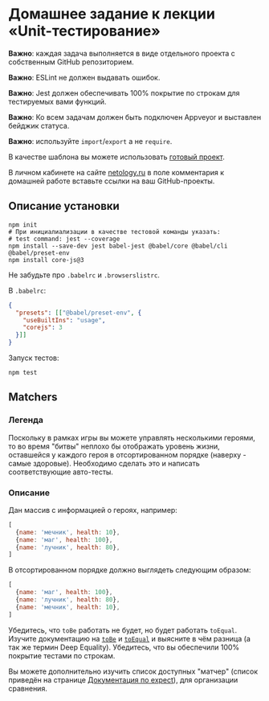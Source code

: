 # Домашнее задание к лекции «Unit-тестирование»

**Важно**: каждая задача выполняется в виде отдельного проекта с собственным GitHub репозиторием.

**Важно**: ESLint не должен выдавать ошибок.

**Важно**: Jest должен обеспечивать 100% покрытие по строкам для тестируемых вами функций.

**Важно**: Ко всем задачам должен быть подключен Appveyor и выставлен бейджик статуса.

**Важно**: используйте `import`/`export` а не `require`.

В качестве шаблона вы можете использовать [готовый проект](/ci-template).

В личном кабинете на сайте [netology.ru](http://netology.ru/) в поле комментария к домашней работе вставьте ссылки на ваш GitHub-проекты.

## Описание установки

```shell
npm init
# При инициалиализации в качестве тестовой команды указать:
# test command: jest --coverage
npm install --save-dev jest babel-jest @babel/core @babel/cli @babel/preset-env
npm install core-js@3
```

Не забудьте про `.babelrc` и `.browserslistrc`.

В `.babelrc`:
```json
{
  "presets": [["@babel/preset-env", {
    "useBuiltIns": "usage",
    "corejs": 3
  }]]
}
```

Запуск тестов:
```shell
npm test
```

## Matchers

### Легенда

Поскольку в рамках игры вы можете управлять несколькими героями, то во время "битвы" неплохо бы отображать уровень жизни, оставшейся у каждого героя в отсортированном порядке (наверху - самые здоровые). Необходимо сделать это и написать соответствующие авто-тесты.

### Описание

Дан массив с информацией о героях, например:
```javascript
[
  {name: 'мечник', health: 10},
  {name: 'маг', health: 100},
  {name: 'лучник', health: 80},
]
```
В отсортированном порядке должно выглядеть следующим образом:
```javascript
[
  {name: 'маг', health: 100},
  {name: 'лучник', health: 80},
  {name: 'мечник', health: 10},
]
```

Убедитесь, что `toBe` работать не будет, но будет работать `toEqual`. Изучите документацию на [`toBe`](https://jestjs.io/docs/en/expect#tobevalue) и [`toEqual`](https://jestjs.io/docs/en/expect#toequalvalue) и выясните в чём разница (а так же термин Deep Equality). Убедитесь, что вы обеспечили 100% покрытие тестами по строкам.

Вы можете дополнительно изучить список доступных "матчер" (список приведён на странице [Документация по expect](https://jestjs.io/docs/ru/expect)), для организации сравнения.

